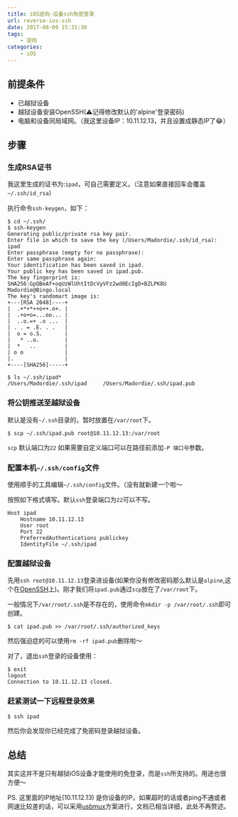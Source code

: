 ```yaml
---
title: iOS逆向-设备ssh免密登录
url: reverse-ios-ssh
date: 2017-08-09 15:31:30
tags:
    - 逆向
categories:
    - iOS
---
```


## 前提条件

- 已越狱设备
- 越狱设备安装OpenSSH(⚠️记得修改默认的'alpine'登录密码)
- 电脑和设备同局域网。（我这里设备IP：10.11.12.13，并且设置成静态IP了😂）

<!--more-->

## 步骤

### 生成RSA证书

我这里生成的证书为:`ipad`，可自己需要定义。（注意如果直接回车会覆盖`~/.ssh/id_rsa`）

执行命令`ssh-keygen`，如下：
```shell
$ cd ~/.ssh/
$ ssh-keygen
Generating public/private rsa key pair.
Enter file in which to save the key (/Users/Madordie/.ssh/id_rsa): ipad
Enter passphrase (empty for no passphrase):
Enter same passphrase again:
Your identification has been saved in ipad.
Your public key has been saved in ipad.pub.
The key fingerprint is:
SHA256:GpQBeAf+oqUzWlUhtItDcVyVFz2wd0EcIgD+BZLPK8U Madordie@Bingo.local
The key's randomart image is:
+---[RSA 2048]----+
|  .+*+*++o++.o+. |
|  .+o+o=...oo... |
|  ..o.=+ .o ...  |
| . . = .E. . .   |
|  o = o.S.       |
|   * ..o.        |
|  *   ..         |
| o o             |
|.                |
+----[SHA256]-----+

$ ls ~/.ssh/ipad*
/Users/Madordie/.ssh/ipad     /Users/Madordie/.ssh/ipad.pub
```

### 将公钥推送至越狱设备

默认是没有`~/.ssh`目录的，暂时放置在`/var/root`下。

```shell
$ scp ~/.ssh/ipad.pub root@10.11.12.13:/var/root
```

`scp` 默认端口为`22` 如果需要自定义端口可以在路径前添加`-P 端口号`参数。

### 配置本机`~/.ssh/config`文件

使用顺手的工具编辑`~/.ssh/config`文件。（没有就新建一个啦～

按照如下格式填写。默认`ssh`登录端口为`22`可以不写。
```
Host ipad
    Hostname 10.11.12.13
    User root
    Port 22
    PreferredAuthentications publickey
    IdentityFile ~/.ssh/ipad
```

### 配置越狱设备

先用`ssh root@10.11.12.13`登录进设备(如果你没有修改密码那么默认是`alpine`,这个在[OpenSSH](https://cydia.saurik.com/openssh.html)上)。刚才我们将`ipad.pub`通过`scp`放在了`/var/root`下。

一般情况下`/var/root/.ssh`是不存在的，使用命令`mkdir -p /var/root/.ssh`即可创建。

```shell
$ cat ipad.pub >> /var/root/.ssh/authorized_keys
```

然后强迫症的可以使用`rm -rf ipad.pub`删除啦～

对了，退出`ssh`登录的设备使用：

```shell
$ exit
logout
Connection to 10.11.12.13 closed.
```

### 赶紧测试一下远程登录效果

```shell
$ ssh ipad
```

然后你会发现你已经完成了免密码登录越狱设备。

## 总结

其实这并不是只有越狱iOS设备才能使用的免登录，而是`ssh`所支持的。用途也很方便～

PS. 这里面的IP地址(10.11.12.13) 是你设备的IP。如果超时的话或者ping不通或者网速比较差的话，可以采用[usbmux](http://iphonedevwiki.net/index.php/SSH_Over_USB)方案进行，文档已相当详细，此处不再赘述。